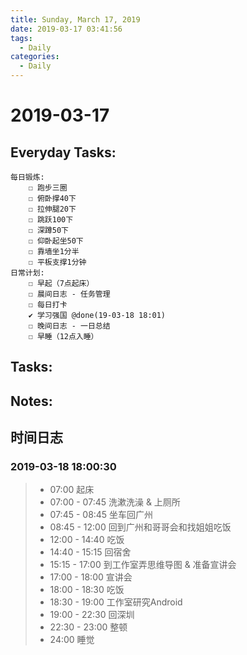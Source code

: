 ```yaml
---
title: Sunday, March 17, 2019
date: 2019-03-17 03:41:56
tags:
  - Daily
categories:
  - Daily
---
```


#  2019-03-17

<!-- more -->

## Everyday Tasks:
    每日锻炼:
        ☐ 跑步三圈
        ☐ 俯卧撑40下
        ☐ 拉伸腿20下
        ☐ 跳跃100下
        ☐ 深蹲50下
        ☐ 仰卧起坐50下
        ☐ 靠墙坐1分半
        ☐ 平板支撑1分钟
    日常计划:
        ☐ 早起（7点起床）
        ☐ 晨间日志 - 任务管理
        ☐ 每日打卡
        ✔ 学习强国 @done(19-03-18 18:01)
        ☐ 晚间日志 - 一日总结
        ☐ 早睡（12点入睡）

## Tasks:

## Notes:

## 时间日志
### 2019-03-18 18:00:30
> - 07:00 起床
> - 07:00 - 07:45 洗漱洗澡 & 上厕所
> - 07:45 - 08:45 坐车回广州
> - 08:45 - 12:00 回到广州和哥哥会和找姐姐吃饭
> - 12:00 - 14:40 吃饭
> - 14:40 - 15:15 回宿舍
> - 15:15 - 17:00 到工作室弄思维导图 & 准备宣讲会
> - 17:00 - 18:00 宣讲会
> - 18:00 - 18:30 吃饭
> - 18:30 - 19:00 工作室研究Android
> - 19:00 - 22:30 回深圳
> - 22:30 - 23:00 整顿
> - 24:00 睡觉
